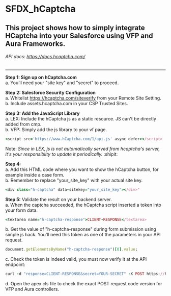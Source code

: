 # SFDX_hCaptcha
## This project shows how to simply integrate HCaptcha into your Salesforce using VFP and Aura Frameworks.

###### API docs: https://docs.hcaptcha.com/ <br/>

*******************************************************************************************************
**Step 1: Sign up on hCaptcha.com** <br/>
  a. You’ll need your "site key" and "secret" to proceed.

**Step 2: Salesforce Security Configuration** <br/>
  a. Whitelist https://hcaptcha.com/siteverify from your Remote Site Setting. <br/>
  b. Include assets.hcaptcha.com in your CSP Trusted Sites.

**Step 3: Add the JavaScript Library** <br/>
  a. LEX: Include the hCaptcha js as a static resource. JS can't be directly added from cmp. <br/>
  b. VFP: Simply add the js library to your vf page.<br/>

 ```ruby
 <script src='https://www.hCaptcha.com/1/api.js' async defer></script>
  ```
Note: *Since in LEX, js is not automatically served from hcaptcha's server, it's your responsiblity to update it periodically.* :shipit:

**Step 4:** <br/>
 a. Add this HTML code where you want to show the hCaptcha button, for example inside a case form. <br/>
 b. Remember to replace "your_site_key" with your actual site key. <br/>
 
 ```ruby
 <div class="h-captcha" data-sitekey="your_site_key"></div>"
 ```
 
**Step 5:** Validate the result on your backend server. <br/>
 a. When the captcha succeeded, the hCaptcha script inserted a token into your form data.
  ```ruby
 <textarea name="h-captcha-response">CLIENT-RESPONSE</textarea>
  ```
 b. Get the value of "h-captcha-response" during form submission using simple js hack. You'll need this token as one of the parameters in your API request.
  ```ruby
  document.getElementsByName("h-captcha-response")[0].value;
   ```
 c. Check the token is indeed valid, you must now verify it at the API endpoint:
  ```ruby
 curl -d "response=CLIENT-RESPONSE&secret=YOUR-SECRET" -X POST https://hcaptcha.com/siteverify
  ```
  d. Open the apex cls file to check the exact POST request code version for VFP and Aura controllers.
